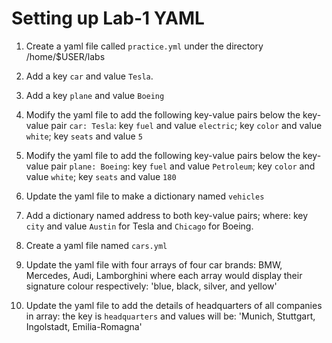 # Setting up Lab-1 YAML

1. Create a yaml file called `practice.yml` under the directory /home/$USER/labs
2. Add a key `car` and value `Tesla`.
3. Add a key `plane` and value `Boeing`
4. Modify the yaml file to add the following key-value pairs below the key-value pair `car: Tesla`: key `fuel` and value `electric`; key `color` and value `white`; key `seats` and value `5`
5. Modify the yaml file to add the following key-value pairs below the key-value pair `plane: Boeing`: key `fuel` and value `Petroleum`; key `color` and value `white`; key `seats` and value `180`
6. Update the yaml file to make a dictionary named `vehicles`
7. Add a dictionary named address to both key-value pairs; where: key `city` and value `Austin` for Tesla and `Chicago` for Boeing.

1. Create a yaml file named `cars.yml`
2. Update the yaml file with four arrays of four car brands: BMW, Mercedes, Audi, Lamborghini where each array would display their signature colour respectively: 'blue, black, silver, and yellow'
3. Update the yaml file to add the details of headquarters of all companies in array: the key is `headquarters` and values will be: 'Munich, Stuttgart, Ingolstadt, Emilia-Romagna'
